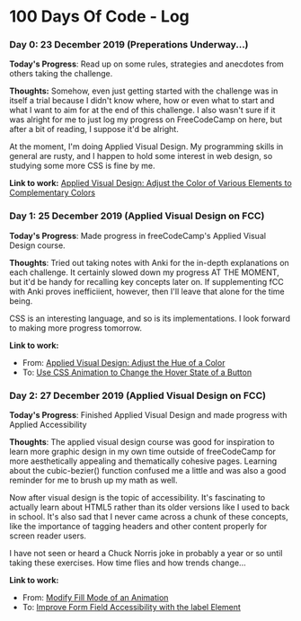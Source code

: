 # 100 Days Of Code - Log

### Day 0: 23 December 2019 (Preperations Underway...)

**Today's Progress**: Read up on some rules, strategies and anecdotes from others taking the challenge.

**Thoughts:** Somehow, even just getting started with the challenge was in itself a trial because I didn't know where, how or even what to start and what I want to aim for at the end of this challenge. I also wasn't sure if it was alright for me to just log my progress on FreeCodeCamp on here, but after a bit of reading, I suppose it'd be alright.

At the moment, I'm doing Applied Visual Design. My programming skills in general are rusty, and I happen to hold some interest in web design, so studying some more CSS is fine by me.

**Link to work:** 
[Applied Visual Design: Adjust the Color of Various Elements to Complementary Colors
](https://www.freecodecamp.org/learn/responsive-web-design/applied-visual-design/adjust-the-color-of-various-elements-to-complementary-colors)

### Day 1: 25 December 2019 (Applied Visual Design on FCC)

**Today's Progress**: Made progress in freeCodeCamp's Applied Visual Design course.

**Thoughts**: Tried out taking notes with Anki for the in-depth explanations on each challenge. It certainly slowed down my progress AT THE MOMENT, but it'd be handy for recalling key concepts later on. If supplementing fCC with Anki proves inefficiient, however, then I'll leave that alone for the time being.

CSS is an interesting language, and so is its implementations. I look forward to making more progress tomorrow.

**Link to work:** 
* From: [Applied Visual Design: Adjust the Hue of a Color
](https://www.freecodecamp.org/learn/responsive-web-design/applied-visual-design/adjust-the-hue-of-a-color)
* To: [Use CSS Animation to Change the Hover State of a Button](https://www.freecodecamp.org/learn/responsive-web-design/applied-visual-design/use-css-animation-to-change-the-hover-state-of-a-button)

### Day 2: 27 December 2019 (Applied Visual Design on FCC)

**Today's Progress**: Finished Applied Visual Design and made progress with Applied Accessibility

**Thoughts**: The applied visual design course was good for inspiration to learn more graphic design in my own time outside of freeCodeCamp for more aesthetically appealing and thematically cohesive pages. Learning about the cubic-bezier() function confused me a little and was also a good reminder for me to brush up my math as well.

Now after visual design is the topic of accessibility. It's fascinating to actually learn about HTML5 rather than its older versions like I used to back in school. It's also sad that I never came across a chunk of these concepts, like the importance of tagging headers and other content properly for screen reader users.

I have not seen or heard a Chuck Norris joke in probably a year or so until taking these exercises. How time flies and how trends change...

**Link to work:** 
* From: [Modify Fill Mode of an Animation
](https://www.freecodecamp.org/learn/responsive-web-design/applied-visual-design/modify-fill-mode-of-an-animation)
* To: [Improve Form Field Accessibility with the label Element](https://www.freecodecamp.org/learn/responsive-web-design/applied-accessibility/improve-form-field-accessibility-with-the-label-element)
